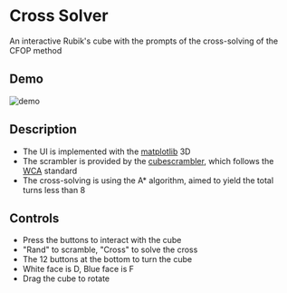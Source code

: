 # Cross Solver
An interactive Rubik's cube with the prompts of the cross-solving of the CFOP method

## Demo
![demo](https://github.com/EmperorGesar/Cross-Solver/assets/50392401/784d863c-2d8b-49f9-8a9e-a845f46ead0c)

## Description
- The UI is implemented with the [matplotlib](https://matplotlib.org/) 3D
- The scrambler is provided by the [cubescrambler](https://pypi.org/project/cubescrambler/), which follows the [WCA](https://www.worldcubeassociation.org/regulations/#4b3) standard
- The cross-solving is using the A* algorithm, aimed to yield the total turns less than 8

## Controls
- Press the buttons to interact with the cube
- "Rand" to scramble, "Cross" to solve the cross
- The 12 buttons at the bottom to turn the cube
- White face is D, Blue face is F
- Drag the cube to rotate

